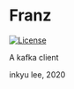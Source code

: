 # Franz
[![License](https://img.shields.io/crates/l/tent)](LICENSE)

A kafka client

inkyu lee, 2020
